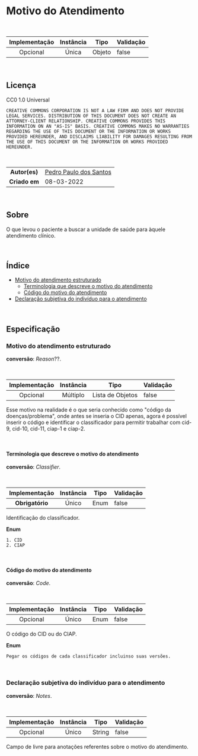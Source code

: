 # Motivo do Atendimento

<br>

|  Implementação   |  Instância  |           Tipo         | Validação |
|:----------------:|:-----------:|:----------------------:|:----------|
|     Opcional     | Única       |          Objeto        |   false   |

<br>

## Licença

CC0 1.0 Universal

    CREATIVE COMMONS CORPORATION IS NOT A LAW FIRM AND DOES NOT PROVIDE
    LEGAL SERVICES. DISTRIBUTION OF THIS DOCUMENT DOES NOT CREATE AN
    ATTORNEY-CLIENT RELATIONSHIP. CREATIVE COMMONS PROVIDES THIS
    INFORMATION ON AN "AS-IS" BASIS. CREATIVE COMMONS MAKES NO WARRANTIES
    REGARDING THE USE OF THIS DOCUMENT OR THE INFORMATION OR WORKS
    PROVIDED HEREUNDER, AND DISCLAIMS LIABILITY FOR DAMAGES RESULTING FROM
    THE USE OF THIS DOCUMENT OR THE INFORMATION OR WORKS PROVIDED
    HEREUNDER.

<br>

|||
|:-------------:|:------------|
|  **Autor(es)**  | [Pedro Paulo dos Santos](https://github.com/dr2pedro)
| **Criado em** | 08-03-2022 |

<br>


## Sobre
O que levou o paciente a buscar a unidade de saúde para àquele atendimento clínico.

<br>

## Índice

- [Motivo do atendimento estruturado](Motive.md#motivo-do-atendimento-estruturado)
    - [Terminologia que descreve o motivo do atendimento](Motive.md#terminologia-que-descreve-o-motivo-do-atendimento)
    - [Código do motivo do atendimento](Motive.md#código-do-motivo-do-atendimento)
- [Declaração subjetiva do indivíduo para o atendimento](Motive.md#declaração-subjetiva-do-indivíduo-para-o-atendimento)

<br>

## Especificação

### Motivo do atendimento estruturado
**conversão**: _Reason_??.

<br>

|  Implementação   |  Instância  |           Tipo         | Validação |
|:----------------:|:-----------:|:----------------------:|:----------|
|      Opcional    | Múltiplo    |    Lista de Objetos    |   false   |

Esse motivo na realidade é o que seria conhecido como "código da doenças/problema", onde antes se inseria o CID apenas, agora é possível inserir o código e identificar o classificador para permitir trabalhar com cid-9, cid-10, cid-11, ciap-1 e ciap-2.

<br>

#### Terminologia que descreve o motivo do atendimento
**conversão**: _Classifier_.

<br>

|  Implementação   |  Instância  |           Tipo         | Validação |
|:----------------:|:-----------:|:----------------------:|:----------|
| **Obrigatório**  | Único       |           Enum         |   false   |

Identificação do classificador.

**Enum**
```
1. CID
2. CIAP
```

<br>

#### Código do motivo do atendimento
**conversão**: _Code_.

<br>

|  Implementação   |  Instância  |           Tipo         | Validação |
|:----------------:|:-----------:|:----------------------:|:----------|
|     Opcional     | Único       |           Enum         |   false   |

O código do CID ou do CIAP.

**Enum**
```
Pegar os códigos de cada classificador incluinso suas versões.
```

<br>

### Declaração subjetiva do indivíduo para o atendimento
**conversão**: _Notes_.

<br>

|  Implementação   |  Instância  |           Tipo         | Validação |
|:----------------:|:-----------:|:----------------------:|:----------|
|      Opcional    | Único       |         String         |   false   |

Campo de livre para anotações referentes sobre o motivo do atendimento.

<br>

